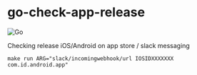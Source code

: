 # go-check-app-release
![Go](https://github.com/murakamiii/go-check-app-release/workflows/Go/badge.svg)

Checking release iOS/Android on app store / slack messaging

```
make run ARG="slack/incomingwebhook/url IOSIDXXXXXXX com.id.android.app"
```
